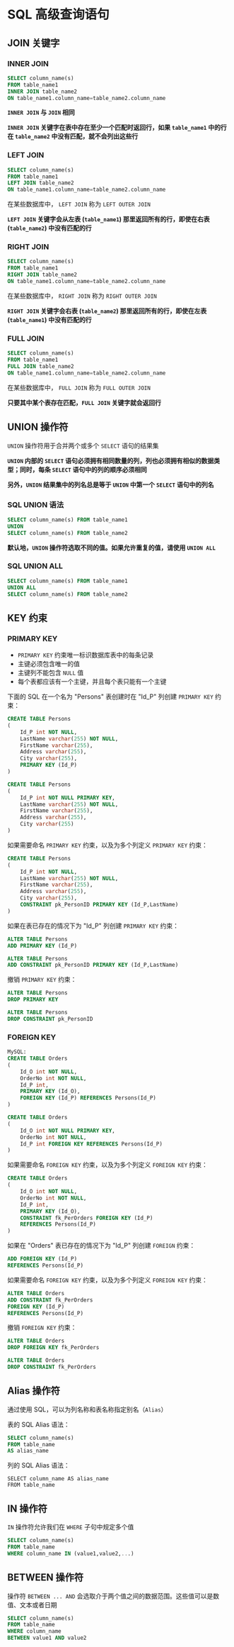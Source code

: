 # SQL 高级查询语句


## JOIN 关键字

### INNER JOIN
```sql
SELECT column_name(s)
FROM table_name1
INNER JOIN table_name2
ON table_name1.column_name=table_name2.column_name
```
**`INNER JOIN` 与 `JOIN` 相同**

**`INNER JOIN` 关键字在表中存在至少一个匹配时返回行，如果 `table_name1` 中的行在 `table_name2` 中没有匹配，就不会列出这些行**

### LEFT JOIN
```sql
SELECT column_name(s)
FROM table_name1
LEFT JOIN table_name2
ON table_name1.column_name=table_name2.column_name
```
在某些数据库中， `LEFT JOIN` 称为 `LEFT OUTER JOIN`

**`LEFT JOIN` 关键字会从左表 (`table_name1`) 那里返回所有的行，即使在右表 (`table_name2`) 中没有匹配的行**

### RIGHT JOIN
```sql
SELECT column_name(s)
FROM table_name1
RIGHT JOIN table_name2
ON table_name1.column_name=table_name2.column_name
```
在某些数据库中， `RIGHT JOIN` 称为 `RIGHT OUTER JOIN`

**`RIGHT JOIN` 关键字会右表 (`table_name2`) 那里返回所有的行，即使在左表 (`table_name1`) 中没有匹配的行**

### FULL JOIN
```sql
SELECT column_name(s)
FROM table_name1
FULL JOIN table_name2
ON table_name1.column_name=table_name2.column_name
```
在某些数据库中， `FULL JOIN` 称为 `FULL OUTER JOIN`

**只要其中某个表存在匹配，`FULL JOIN` 关键字就会返回行**


## UNION 操作符

`UNION` 操作符用于合并两个或多个 `SELECT` 语句的结果集

**`UNION` 内部的 `SELECT` 语句必须拥有相同数量的列，列也必须拥有相似的数据类型；同时，每条 `SELECT` 语句中的列的顺序必须相同**

**另外，`UNION` 结果集中的列名总是等于 `UNION` 中第一个 `SELECT` 语句中的列名**

### SQL UNION 语法
```sql
SELECT column_name(s) FROM table_name1
UNION
SELECT column_name(s) FROM table_name2
```
**默认地，`UNION` 操作符选取不同的值。如果允许重复的值，请使用 `UNION ALL`**

### SQL UNION ALL
```sql
SELECT column_name(s) FROM table_name1
UNION ALL
SELECT column_name(s) FROM table_name2
```


## KEY 约束

### PRIMARY KEY

- `PRIMARY KEY` 约束唯一标识数据库表中的每条记录
- 主键必须包含唯一的值
- 主键列不能包含 `NULL` 值
- 每个表都应该有一个主键，并且每个表只能有一个主键

下面的 SQL 在一个名为 "Persons" 表创建时在 "Id_P" 列创建 `PRIMARY KEY` 约束：
```sql
CREATE TABLE Persons
(
    Id_P int NOT NULL,
    LastName varchar(255) NOT NULL,
    FirstName varchar(255),
    Address varchar(255),
    City varchar(255),
    PRIMARY KEY (Id_P)
)
```
```sql
CREATE TABLE Persons
(
    Id_P int NOT NULL PRIMARY KEY,
    LastName varchar(255) NOT NULL,
    FirstName varchar(255),
    Address varchar(255),
    City varchar(255)
)
```

如果需要命名 `PRIMARY KEY` 约束，以及为多个列定义 `PRIMARY KEY` 约束：
```sql
CREATE TABLE Persons
(
    Id_P int NOT NULL,
    LastName varchar(255) NOT NULL,
    FirstName varchar(255),
    Address varchar(255),
    City varchar(255),
    CONSTRAINT pk_PersonID PRIMARY KEY (Id_P,LastName)
)
```

如果在表已存在的情况下为 "Id_P" 列创建 `PRIMARY KEY` 约束：
```sql
ALTER TABLE Persons
ADD PRIMARY KEY (Id_P)
```
```sql
ALTER TABLE Persons
ADD CONSTRAINT pk_PersonID PRIMARY KEY (Id_P,LastName)
```

撤销 `PRIMARY KEY` 约束：
```sql
ALTER TABLE Persons
DROP PRIMARY KEY
```
```sql
ALTER TABLE Persons
DROP CONSTRAINT pk_PersonID
```

### FOREIGN KEY
```sql
MySQL:
CREATE TABLE Orders
(
    Id_O int NOT NULL,
    OrderNo int NOT NULL,
    Id_P int,
    PRIMARY KEY (Id_O),
    FOREIGN KEY (Id_P) REFERENCES Persons(Id_P)
)
```
```sql
CREATE TABLE Orders
(
    Id_O int NOT NULL PRIMARY KEY,
    OrderNo int NOT NULL,
    Id_P int FOREIGN KEY REFERENCES Persons(Id_P)
)
```
如果需要命名 `FOREIGN KEY` 约束，以及为多个列定义 `FOREIGN KEY` 约束：
```sql
CREATE TABLE Orders
(
    Id_O int NOT NULL,
    OrderNo int NOT NULL,
    Id_P int,
    PRIMARY KEY (Id_O),
    CONSTRAINT fk_PerOrders FOREIGN KEY (Id_P)
    REFERENCES Persons(Id_P)
)
```

如果在 "Orders" 表已存在的情况下为 "Id_P" 列创建 `FOREIGN` 约束：
```sql
ADD FOREIGN KEY (Id_P)
REFERENCES Persons(Id_P)
```
如果需要命名 `FOREIGN KEY` 约束，以及为多个列定义 `FOREIGN KEY` 约束：
```sql
ALTER TABLE Orders
ADD CONSTRAINT fk_PerOrders
FOREIGN KEY (Id_P)
REFERENCES Persons(Id_P)
```
撤销 `FOREIGN KEY` 约束：
```sql
ALTER TABLE Orders
DROP FOREIGN KEY fk_PerOrders
```
```sql
ALTER TABLE Orders
DROP CONSTRAINT fk_PerOrders
```


## Alias 操作符

通过使用 SQL，可以为列名称和表名称指定别名（`Alias`）

表的 SQL Alias 语法：
```sql
SELECT column_name(s)
FROM table_name
AS alias_name
```
列的 SQL Alias 语法：
```
SELECT column_name AS alias_name
FROM table_name
```


## IN 操作符

`IN` 操作符允许我们在 `WHERE` 子句中规定多个值
```sql
SELECT column_name(s)
FROM table_name
WHERE column_name IN (value1,value2,...)
```


## BETWEEN 操作符

操作符 `BETWEEN ... AND` 会选取介于两个值之间的数据范围。这些值可以是数值、文本或者日期
```sql
SELECT column_name(s)
FROM table_name
WHERE column_name
BETWEEN value1 AND value2
```